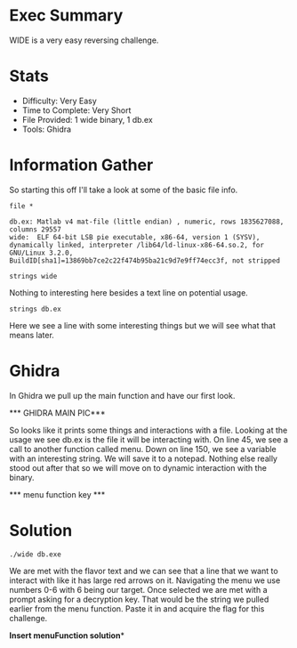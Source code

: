 # Exec Summary
WIDE is a very easy reversing challenge.

# Stats
* Difficulty: Very Easy
* Time to Complete: Very Short
* File Provided: 1 wide binary, 1 db.ex
* Tools: Ghidra

# Information Gather

So starting this off I'll take a look at some of the basic file info.

```file *```

```
db.ex: Matlab v4 mat-file (little endian) , numeric, rows 1835627088, columns 29557
wide:  ELF 64-bit LSB pie executable, x86-64, version 1 (SYSV), dynamically linked, interpreter /lib64/ld-linux-x86-64.so.2, for GNU/Linux 3.2.0, BuildID[sha1]=13869bb7ce2c22f474b95ba21c9d7e9ff74ecc3f, not stripped
```

```strings wide```

Nothing to interesting here besides a text line on potential usage.

```strings db.ex```

Here we see a line with some interesting things but we will see what that means later.


# Ghidra

In Ghidra we pull up the main function and have our first look.

*** GHIDRA MAIN PIC***

So looks like it prints some things and interactions with a file. Looking at the usage we see db.ex is the file it will be interacting with.
On line 45, we see a call to another function called menu. Down on line 150, we see a variable with an interesting string. We will save it to a notepad.
Nothing else really stood out after that so we will move on to dynamic interaction with the binary.

*** menu function key ***

# Solution

```./wide db.exe```

We are met with the flavor text and we can see that a line that we want to interact with like it has large red arrows on it.
Navigating the menu we use numbers 0-6 with 6 being our target. Once selected we are met with a prompt asking for a decryption key. That would be the string we pulled earlier from the menu function.
Paste it in and acquire the flag for this challenge.

**Insert menuFunction solution***

